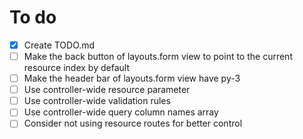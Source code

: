 # To do
- [x] Create TODO.md
- [ ] Make the back button of layouts.form view to point to the current resource index by default
- [ ] Make the header bar of layouts.form view have py-3
- [ ] Use controller-wide resource parameter
- [ ] Use controller-wide validation rules
- [ ] Use controller-wide query column names array
- [ ] Consider not using resource routes for better control
